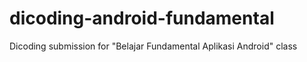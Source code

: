 # dicoding-android-fundamental
Dicoding submission for "Belajar Fundamental Aplikasi Android" class
